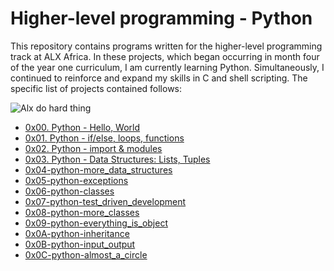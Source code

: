  # Higher-level programming - Python

This repository contains programs written for the higher-level programming track at ALX Africa. In these projects, which began occurring in month four of the year one curriculum, I am currently learning Python.
Simultaneously, I continued to reinforce and expand my skills in C and shell scripting. The specific list of projects contained follows:

![Alx do hard thing](https://media.licdn.com/dms/image/D4E12AQHF7l_aQcusQQ/article-cover_image-shrink_720_1280/0/1678364981042?e=2147483647&amp;v=beta&amp;t=anVh3u88VwVqK9xIM26BHRzufkrd9iha-7qax7MseX0)


* [0x00. Python - Hello, World](./0x00-python-hello_world)
* [0x01. Python - if/else, loops, functions](./0x01-python-if_else_loops_functions)
* [0x02. Python - import & modules](./0x02-python-import_modules)
* [0x03. Python - Data Structures: Lists, Tuples](./0x03-python-data_structures)
* [0x04-python-more_data_structures](./0x04-python-more_data_structures)
* [0x05-python-exceptions](./0x05-python-exceptions)
* [0x06-python-classes](./0x06-python-classes)
* [0x07-python-test_driven_development](./0x07-python-test_driven_development)
* [0x08-python-more_classes](./0x08-python-more_classes)
* [0x09-python-everything_is_object](./0x09-python-everything_is_object)
* [0x0A-python-inheritance](./0x0A-python-inheritance)
* [0x0B-python-input_output](./0x0B-python-input_output)
* [0x0C-python-almost_a_circle](./0x0C-python-almost_a_circle)

  




  


